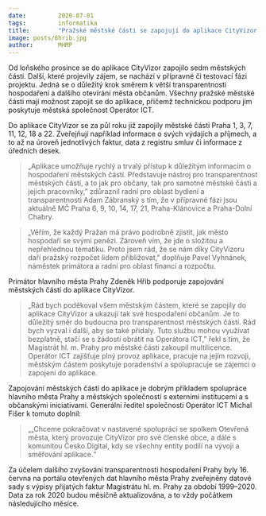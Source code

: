 ```yaml
---
date:         2020-07-01
tags:         informatika
title:        "Pražské městské části se zapojují do aplikace CityVizor. Zpřístupňují tak své hospodaření veřejnosti"
image: posts/8hrib.jpg
author:       MHMP
---
```


Od loňského prosince se do aplikace CityVizor zapojilo sedm městských částí. Další, které projevily zájem, se nachází v přípravné či testovací fázi projektu. Jedná se o důležitý krok směrem k větší transparentnosti hospodaření a dalšího otevírání města občanům. Všechny pražské městské části mají možnost zapojit se do aplikace, přičemž technickou podporu jim poskytuje městská společnost Operátor ICT.

Do aplikace CityVizor se za půl roku již zapojily městské části Praha 1, 3, 7, 11, 12, 18 a 22. Zveřejňují například informace o svých výdajích a příjmech, a to až na úroveň jednotlivých faktur, data z registru smluv či informace z úředních desek. 

> „Aplikace umožňuje rychlý a trvalý přístup k důležitým informacím o hospodaření městských částí. Představuje nástroj pro transparentnost městských částí, a to jak pro občany, tak pro samotné městské části a jejich pracovníky,” zdůraznil radní pro oblast bydlení a transparentnosti Adam Zábranský s tím, že v přípravné fázi jsou aktuálně MČ Praha 6, 9, 10, 14, 17, 21, Praha-Klánovice a Praha-Dolní Chabry.

> „Věřím, že každý Pražan má právo podrobně zjistit, jak město hospodaří se svými penězi. Zároveň vím, že jde o složitou a nepřehlednou tématiku. Proto jsem rád, že se nám díky CityVizoru daří pražský rozpočet lidem přibližovat," doplňuje Pavel Vyhnánek, náměstek primátora a radní pro oblast financí a rozpočtu.

Primátor hlavního města Prahy Zdeněk Hřib podporuje zapojování městských částí do aplikace CityVizor. 

> „Rád bych poděkoval všem městským částem, které se zapojily do aplikace CityVizor a ukazují tak své hospodaření občanům. Je to důležitý směr do budoucna pro transparentnost městských částí. Rád bych vyzval i další, aby se také přidaly. Tuto službu mohou využívat bezplatně, stačí se s žádostí obrátit na Operátora ICT,” řekl s tím, že Magistrát hl. m. Prahy pro městské části zakoupil multilicence. Operátor ICT zajišťuje plný provoz aplikace, pracuje na jejím rozvoji, městským částem poskytuje poradenství a spolupracuje se zájemci o zapojení do aplikace. 

Zapojování městských částí do aplikace je dobrým příkladem spolupráce hlavního města Prahy a městských společností s externími institucemi a s občanskými iniciativami. Generální ředitel společnosti Operátor ICT Michal Fišer k tomuto doplnil: 

> „„Chceme pokračovat v nastavené spolupráci se spolkem Otevřená města, který provozuje CityVizor pro své členské obce, a dále s komunitou Česko.Digital, kdy se všechny entity podílí na vývoji a směřování aplikace.“

Za účelem dalšího zvyšování transparentnosti hospodaření Prahy byly 16. června na portálu otevřených dat hlavního města Prahy zveřejněny datové sady s výpisy přijatých faktur Magistrátu hl. m. Prahy za období 1999–2020. Data za rok 2020 budou měsíčně aktualizována, a to vždy počátkem následujícího měsíce.
